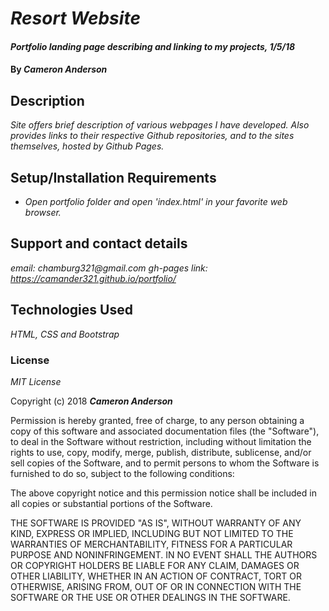 # _Resort Website_

#### _Portfolio landing page describing and linking to my projects, 1/5/18_

#### By _**Cameron Anderson**_

## Description

_Site offers brief description of various webpages I have developed. Also provides links to their respective Github repositories, and to the sites themselves, hosted by Github Pages._

## Setup/Installation Requirements

* _Open portfolio folder and open 'index.html' in your favorite web browser._

## Support and contact details

_email: chamburg321@gmail.com_
_gh-pages link: https://camander321.github.io/portfolio/_

## Technologies Used

_HTML, CSS and Bootstrap_

### License

*MIT License*

Copyright (c) 2018 **_Cameron Anderson_**

Permission is hereby granted, free of charge, to any person obtaining a copy
of this software and associated documentation files (the "Software"), to deal
in the Software without restriction, including without limitation the rights
to use, copy, modify, merge, publish, distribute, sublicense, and/or sell
copies of the Software, and to permit persons to whom the Software is
furnished to do so, subject to the following conditions:

The above copyright notice and this permission notice shall be included in all
copies or substantial portions of the Software.

THE SOFTWARE IS PROVIDED "AS IS", WITHOUT WARRANTY OF ANY KIND, EXPRESS OR
IMPLIED, INCLUDING BUT NOT LIMITED TO THE WARRANTIES OF MERCHANTABILITY,
FITNESS FOR A PARTICULAR PURPOSE AND NONINFRINGEMENT. IN NO EVENT SHALL THE
AUTHORS OR COPYRIGHT HOLDERS BE LIABLE FOR ANY CLAIM, DAMAGES OR OTHER
LIABILITY, WHETHER IN AN ACTION OF CONTRACT, TORT OR OTHERWISE, ARISING FROM,
OUT OF OR IN CONNECTION WITH THE SOFTWARE OR THE USE OR OTHER DEALINGS IN THE
SOFTWARE.
